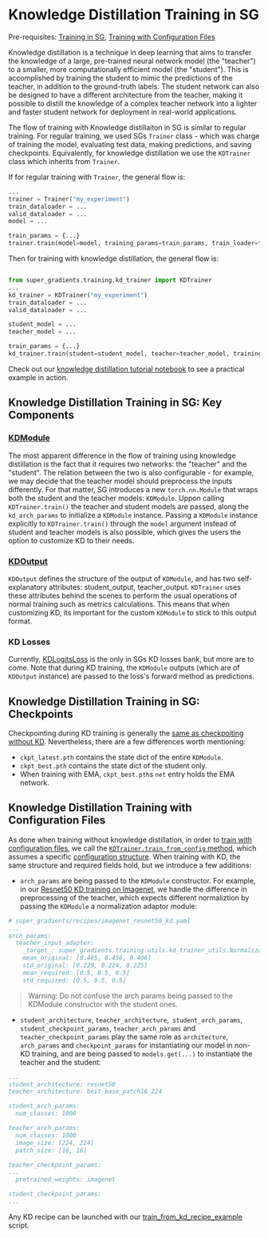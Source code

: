 # Knowledge Distillation Training in SG

Pre-requisites: [Training in SG](https://github.com/Deci-AI/super-gradients/blob/master/documentation/assets/Example_Classification.md), [Training with Configuration Files]()

Knowledge distillation is a technique in deep learning that aims to transfer the knowledge of a large, pre-trained neural network model (the "teacher") to a smaller, more computationally efficient model (the "student"). This is accomplished by training the student to mimic the predictions of the teacher, in addition to the ground-truth labels. The student network can also be designed to have a different architecture from the teacher, making it possible to distill the knowledge of a complex teacher network into a lighter and faster student network for deployment in real-world applications.


The flow of training with Knowledge distillaiton in SG is similar to regular training. For regular training, we used SGs `Trainer` class - which was charge of training the model, evaluating test data, making predictions, and saving checkpoints.
Equivalently, for knowledge distillation we use the `KDTrainer` class which inherits from `Trainer`.

If for regular training with `Trainer`, the general flow is:

```python
...
trainer = Trainer("my_experiment")
train_dataloader = ...
valid_dataloader = ...
model = ...

train_params = {...}
trainer.train(model=model, training_params=train_params, train_loader=train_dataloader, valid_loader=valid_dataloader)
```


Then for training with knowledge distillation, the general flow is:
```python

from super_gradients.training.kd_trainer import KDTrainer
...
kd_trainer = KDTrainer("my_experiment")
train_dataloader = ...
valid_dataloader = ...

student_model = ...
teacher_model = ...

train_params = {...}
kd_trainer.train(student=student_model, teacher=teacher_model, training_params=train_params, train_loader=train_dataloader, valid_loader=valid_dataloader)
```

Check out our [knowledge distillation tutorial notebook](https://bit.ly/3BLA5oR) to see a practical example in action.


## Knowledge Distillation Training in SG: Key Components


### [KDModule](https://github.com/Deci-AI/super-gradients/blob/master/src/super_gradients/training/models/kd_modules/kd_module.py)

The most apparent difference in the flow of training using knowledge distillation is the fact that it requires two networks: the "teacher" and the "student".
The relation between the two is also configurable - for example, we may decide that the teacher model should preprocess the inputs differently.
For that matter, SG introduces a new `torch.nn.Module` that wraps both the student and the teacher models: `KDModule`.
Uppon calling `KDTrainer.train()` the teacher and student models are passed, along the `kd_arch_params` to initialize a `KDModule` instance.
Passing a `KDModule` instance explicitly to `KDTrainer.train()` through the `model` argument instead of student and teacher models is also possible, which gives the users the option to customize KD to their needs.

### [KDOutput](https://github.com/Deci-AI/super-gradients/blob/12a4e53a96e8608409100b5ef83971157518434b/src/super_gradients/training/models/kd_modules/kd_module.py#L7)

`KDOutput` defines the structure of the output of `KDModule`, and has two self-explanatory attributes: student_output, teacher_output.
`KDTrainer` uses these attributes behind the scenes to perform the usual operations of normal training such as metrics calculations.
This means that when customizing KD, its important for the custom `KDModule` to stick to this output format.

### KD Losses

Currently, [KDLogitsLoss](https://github.com/Deci-AI/super-gradients/blob/12a4e53a96e8608409100b5ef83971157518434b/src/super_gradients/training/losses/kd_losses.py#L15) is the only in SGs KD losses bank, but more are to come.
Note that during KD training, the `KDModule` outputs (which are of `KDOutput` instance) are passed to the loss's forward method as predictions.

## Knowledge Distillation Training in SG: Checkpoints

Checkpointing during KD training is generally the [same as checkpoiting without KD](https://github.com/Deci-AI/super-gradients/blob/master/documentation/source/Checkpoints.md).
Nevertheless, there are a few differences worth mentioning:

- `ckpt_latest.pth` contains the state dict of the entire `KDModule`. 
- `ckpt_best.pth` contains the state dict of the student only.
- When training with EMA, `ckpt_best.pth`s `net` entry holds the EMA network.


## Knowledge Distillation Training with Configuration Files

As done when training without knowledge distillation, in order to [train with configuration files](https://github.com/Deci-AI/super-gradients/blob/master/documentation/source/configuration_files.md#required-hyper-parameters), we call the [`KDTrainer.train_from_config` method](https://github.com/Deci-AI/super-gradients/blob/9485f1533ff64cecb32a238d4779aafca1f0d199/src/super_gradients/training/kd_trainer/kd_trainer.py#L43), which assumes a specific [configuration structure](https://github.com/Deci-AI/super-gradients/blob/master/documentation/source/configuration_files.md#required-hyper-parameters).
When training with KD, the same structure and required fields hold, but we introduce a few additions:

- `arch_params` are being passed to the `KDModule` constructor. For example, in our [Resnet50 KD training on Imagenet](https://github.com/Deci-AI/super-gradients/blob/master/src/super_gradients/recipes/imagenet_resnet50_kd.yaml), we handle the difference in preprocessing of the teacher, which expects different normaliztion by passing the `KDModule` a normalization adaptor module:
```yaml
# super_gradients/recipes/imagenet_resnet50_kd.yaml
...
arch_params:
  teacher_input_adapter:
    _target_: super_gradients.training.utils.kd_trainer_utils.NormalizationAdapter
    mean_original: [0.485, 0.456, 0.406]
    std_original: [0.229, 0.224, 0.225]
    mean_required: [0.5, 0.5, 0.5]
    std_required: [0.5, 0.5, 0.5]
```
> Warning: Do not confuse the arch params being passed to the KDModule constructor with the student ones.

- `student_architecture`, `teacher_architecture`,` student_arch_params`, `student_checkpoint_params`, `teacher_arch_params` and ` teacher_checkpoint_params` play the same role as `architecture`, `arch_params` and `checkpoint_params` for instantiating our model in non-KD training, and are being passed to `models.get(...)` to instantiate the teacher and the student:

```yaml
...
student_architecture: resnet50
teacher_architecture: beit_base_patch16_224

student_arch_params:
  num_classes: 1000

teacher_arch_params:
  num_classes: 1000
  image_size: [224, 224]
  patch_size: [16, 16]

teacher_checkpoint_params:
...
  pretrained_weights: imagenet

student_checkpoint_params:
...

```

Any KD recipe can be launched with our [train_from_kd_recipe_example](https://github.com/Deci-AI/super-gradients/blob/master/src/super_gradients/examples/train_from_kd_recipe_example/train_from_kd_recipe.py) script.
